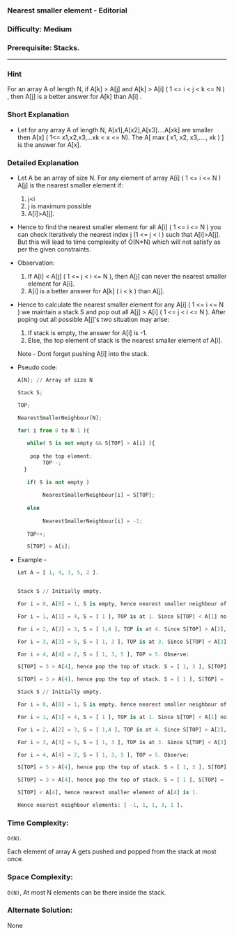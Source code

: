 ### Nearest smaller element - Editorial

### Difficulty:  Medium

### Prerequisite:  Stacks.
---
### Hint

For an array A of length N, if A[k] > A[j] and A[k] > A[i] ( 1 <= i < j < k <= N ) , then A[j] is a better answer for A[k] than A[i] . 

### Short Explanation

* Let for any array A of length N, A[x1],A[x2],A[x3]....A[xk] are smaller then A[x] ( 1<= x1,x2,x3,...xk < x <= N). The A[ max ( x1, x2, x3,...., xk ) ] is the answer for A[x].

### Detailed Explanation

* Let A be an array of size N. For any element of array A[i] ( 1 <= i <= N ) A[j] is the nearest smaller element if:
  1. j<i 
  2. j is maximum possible
  3. A[i]>A[j].

* Hence to find the nearest smaller element for all A[i] ( 1 <= i <= N ) you can check iteratively the nearest index j (1 <= j < i ) such that A[i]>A[j]. But this will lead to time complexity of O(N*N) which will not satisfy as per the given constraints.
  
* Observation:

   1. If A[i] < A[j] ( 1 <= j < i <= N ), then A[j] can never the nearest smaller element for A[i].
   2. A[i] is a better answer for A[k] ( i < k ) than A[j].

* Hence to calculate the nearest smaller element for any A[i] ( 1 <= i <= N ) we maintain a stack S and pop out all A[j] > A[i] ( 1 <= j < i <= N ). After poping out all possible A[j]'s two situation may arise:
  
   1. If stack is empty, the answer for A[i] is -1.
   2. Else, the top element of stack is the nearest smaller element of A[i].

  Note - Dont forget pushing A[i] into the stack.   

* Pseudo code:
  
  ```python
  A[N]; // Array of size N
  
  Stack S;
  
  TOP;
  
  NearestSmallerNeighbour[N];

  for( i from 0 to N-1 ){
    
     while( S is not empty && S[TOP] > A[i] ){
     
	  pop the top element;
          TOP--;
    }
    
     if( S is not empty )
     
          NearestSmallerNeighbour[i] = S[TOP];
          
     else
     
          NearestSmallerNeighbour[i] = -1;
   
     TOP++;

     S[TOP] = A[i];

  ```        

* Example -
  ```python
  Let A = [ 1, 4, 3, 5, 2 ].

  
  Stack S // Initially empty.
  
  For i = 0, A[0] = 1, S is empty, hence nearest smaller neighbour of A[0] is -1. Now, push A[0] to S, hence S will be [ 1 ].
  
  For i = 1, A[1] = 4, S = [ 1 ], TOP is at 1. Since S[TOP] < A[1] no popping of elements is required. Hence nearest smaller neighbour of A[0] is 1. Now, push A[1] to S, hence S will be [ 1, 4 ].
  
  For i = 2, A[2] = 3, S = [ 1,4 ], TOP is at 4. Since S[TOP] > A[2], pop the TOP of stack. Hence new top of stack is at 1 which is smaller than 3. Hence nearest smaller neighbour of A[2] is 1. Now, push A[2] to S, hence S will be [ 1, 3 ].
  
  For i = 3, A[3] = 5, S = [ 1, 3 ], TOP is at 3. Since S[TOP] < A[3] no popping of elements is required. Hence nearest smaller neighbour of A[3] is 3. Now, push A[3] to S, hence S will be [ 1, 3, 5 ].
  
  For i = 4, A[4] = 2, S = [ 1, 3, 5 ], TOP = 5. Observe:
  
  S[TOP] = 5 > A[4], hence pop the top of stack. S = [ 1, 3 ], S[TOP] = 3.
  
  S[TOP] = 3 > A[4], hence pop the top of stack. S = [ 1 ], S[TOP] = 1.
  
  Stack S // Initially empty.
  
  For i = 0, A[0] = 1, S is empty, hence nearest smaller neighbour of A[0] is -1. Now, push A[0] to S, hence S will be [ 1 ].
  
  For i = 1, A[1] = 4, S = [ 1 ], TOP is at 1. Since S[TOP] < A[1] no popping of elements is required. Hence nearest smaller neighbour of A[0] is 1. Now, push A[1] to S, hence S will be [ 1, 4 ].
  
  For i = 2, A[2] = 3, S = [ 1,4 ], TOP is at 4. Since S[TOP] > A[2], pop the TOP of stack. Hence new top of stack is at 1 which is smaller than 3. Hence nearest smaller neighbour of A[2] is 1. Now, push A[2] to S, hence S will be [ 1, 3 ].
  
  For i = 3, A[3] = 5, S = [ 1, 3 ], TOP is at 3. Since S[TOP] < A[3] no popping of elements is required. Hence nearest smaller neighbour of A[3] is 3. Now, push A[3] to S, hence S will be [ 1, 3, 5 ].
  
  For i = 4, A[4] = 2, S = [ 1, 3, 5 ], TOP = 5. Observe:
  
  S[TOP] = 5 > A[4], hence pop the top of stack. S = [ 1, 3 ], S[TOP] = 3.
  
  S[TOP] = 3 > A[4], hence pop the top of stack. S = [ 1 ], S[TOP] = 1.
  
  S[TOP] < A[4], hence nearest smaller element of A[4] is 1.

  Hence nearest neighbour elements: [ -1, 1, 1, 3, 1 ].
  ```
### Time Complexity:

`O(N)`.

Each element of array A gets pushed and popped from the stack at most once.

### Space Complexity:

`O(N)`, At most N elements can be there inside the stack.

### Alternate Solution:

None
